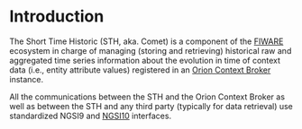 # Introduction

The Short Time Historic (STH, aka. Comet) is a component of the [FIWARE](https://www.fiware.org/) ecosystem
in charge of managing (storing and retrieving) historical raw and aggregated time series information about the evolution in time of context data (i.e., entity attribute values) registered in an [Orion Context Broker](https://github.com/telefonicaid/fiware-orion) instance.

All the communications between the STH and the Orion Context Broker as well as between the STH and any third party (typically for data retrieval) use standardized NGSI9 and [NGSI10](http://technical.openmobilealliance.org/Technical/technical-information/release-program/current-releases/ngsi-v1-0) interfaces.
